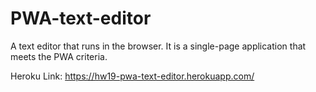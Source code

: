 # PWA-text-editor
A text editor that runs in the browser. It is a single-page application that meets the PWA criteria.

Heroku Link: https://hw19-pwa-text-editor.herokuapp.com/